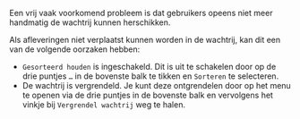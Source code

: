 Een vrij vaak voorkomend probleem is dat gebruikers opeens niet meer handmatig de wachtrij kunnen herschikken.

Als afleveringen niet verplaatst kunnen worden in de wachtrij, kan dit een van de volgende oorzaken hebben:

- `Gesorteerd houden` is ingeschakeld. Dit is uit te schakelen door op de drie puntjes `…` in de bovenste balk te tikken en `Sorteren` te selecteren.
- De wachtrij is vergrendeld. Je kunt deze ontgrendelen door op het menu te openen via de drie puntjes in de bovenste balk en vervolgens het vinkje bij `Vergrendel wachtrij` weg te halen.
